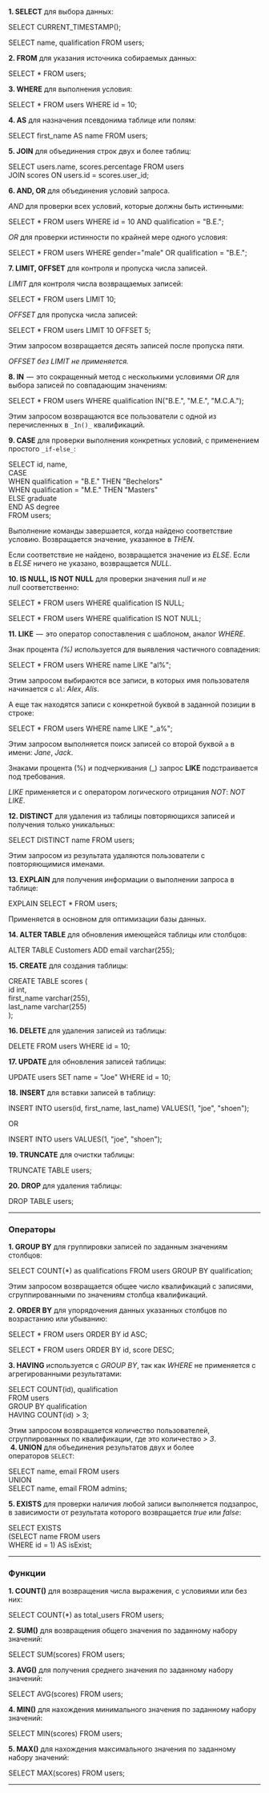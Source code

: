 **1. SELECT** для выбора данных:

SELECT CURRENT_TIMESTAMP();  
  
SELECT name, qualification FROM users;

**2. FROM** для указания источника собираемых данных:

SELECT * FROM users;

**3. WHERE** для выполнения условия:

SELECT * FROM users WHERE id = 10;

**4. AS** для назначения псевдонима таблице или полям:

SELECT first_name AS name FROM users;

**5. JOIN** для объединения строк двух и более таблиц:

SELECT users.name, scores.percentage FROM users   
JOIN scores ON users.id = scores.user_id;

**6. AND, OR** для объединения условий запроса.

_AND_ для проверки всех условий, которые должны быть истинными:

SELECT * FROM users WHERE id = 10 AND qualification = "B.E.";

_OR_ для проверки истинности по крайней мере одного условия:

SELECT * FROM users WHERE gender="male" OR qualification = "B.E.";

**7. LIMIT, OFFSET** для контроля и пропуска числа записей.

_LIMIT_ для контроля числа возвращаемых записей:

SELECT * FROM users LIMIT 10;

_OFFSET_ для пропуска числа записей:

SELECT * FROM users LIMIT 10 OFFSET 5;

Этим запросом возвращается десять записей после пропуска пяти.

_OFFSET без LIMIT не применяется._

**8. IN**  —  это сокращенный метод с несколькими условиями _OR_ для выбора записей по совпадающим значениям:

SELECT * FROM users WHERE qualification IN("B.E.", "M.E.", "M.C.A.");

Этим запросом возвращаются все пользователи с одной из перечисленных в `_In()_` квалификаций.

**9. CASE** для проверки выполнения конкретных условий, с применением простого `_if-else_`:

SELECT id, name,  
CASE   
  WHEN qualification = "B.E." THEN "Bechelors"  
  WHEN qualification = "M.E." THEN "Masters"  
  ELSE graduate   
END AS degree  
FROM users;

Выполнение команды завершается, когда найдено соответствие условию. Возвращается значение, указанное в _THEN_.

Если соответствие не найдено, возвращается значение из _ELSE_. Если в _ELSE_ ничего не указано, возвращается _NULL_.

**10. IS NULL, IS NOT NULL** для проверки значения _null_ и _не null_ соответственно:

SELECT * FROM users WHERE qualification IS NULL;  
  
SELECT * FROM users WHERE qualification IS NOT NULL;

**11. LIKE**  —  это оператор сопоставления с шаблоном, аналог _WHERE_.

Знак процента _(%)_ используется для выявления частичного совпадения:

SELECT * FROM users WHERE name LIKE "al%";

Этим запросом выбираются все записи, в которых имя пользователя начинается с `al`: _Alex_, _Alis_.

А еще так находятся записи с конкретной буквой в заданной позиции в строке:

SELECT * FROM users WHERE name LIKE "_a%";

Этим запросом выполняется поиск записей со второй буквой `a` в имени: _Jane_, _Jack_.

Знаками процента (%) и подчеркивания (_) запрос **LIKE** подстраивается под требования.

_LIKE_ применяется и с оператором логического отрицания _NOT_: _NOT LIKE_.

**12. DISTINCT** для удаления из таблицы повторяющихся записей и получения только уникальных:

SELECT DISTINCT name FROM users;

Этим запросом из результата удаляются пользователи с повторяющимися именами.

**13. EXPLAIN** для получения информации о выполнении запроса в таблице:

EXPLAIN SELECT * FROM users;

Применяется в основном для оптимизации базы данных.

**14. ALTER TABLE** для обновления имеющейся таблицы или столбцов:

ALTER TABLE Customers ADD email varchar(255);

**15. CREATE** для создания таблицы:

CREATE TABLE scores (  
    id int,  
    first_name varchar(255),  
    last_name varchar(255)  
);

**16. DELETE** для удаления записей из таблицы:

DELETE FROM users WHERE id = 10;

**17. UPDATE** для обновления записей таблицы:

UPDATE users SET name = "Joe" WHERE id = 10;

**18. INSERT** для вставки записей в таблицу:

INSERT INTO users(id, first_name, last_name) VALUES(1, "joe", "shoen");  
  
OR  
  
INSERT INTO users VALUES(1, "joe", "shoen");

**19. TRUNCATE** для очистки таблицы:

TRUNCATE TABLE users;

**20. DROP** для удаления таблицы:

DROP TABLE users;

---

### Операторы

**1. GROUP BY** для группировки записей по заданным значениям столбцов:

SELECT COUNT(*) as qualifications FROM users GROUP BY qualification;

Этим запросом возвращается общее число квалификаций с записями, сгруппированными по значениям столбца квалификаций.

**2. ORDER BY** для упорядочения данных указанных столбцов по возрастанию или убыванию:

SELECT * FROM users ORDER BY id ASC;  
  
SELECT * FROM users ORDER BY id, score DESC;

**3. HAVING** используется с _GROUP BY_, так как _WHERE_ не применяется с агрегированными результатами:

SELECT COUNT(id), qualification   
FROM users   
GROUP BY qualification  
HAVING COUNT(id) > 3;

Этим запросом возвращается количество пользователей, сгруппированных по квалификации, где это количество _> 3_.  
 **4. UNION** для объединения результатов двух и более операторов `SELECT`:

SELECT name, email FROM users  
UNION  
SELECT name, email FROM admins;

**5. EXISTS** для проверки наличия любой записи выполняется подзапрос, в зависимости от результата которого возвращается _true_ или _false_:

SELECT EXISTS   
(SELECT name FROM users   
WHERE id = 1) AS isExist;

---

### Функции

**1. COUNT()** для возвращения числа выражения, с условиями или без них:

SELECT COUNT(*) as total_users FROM users;

**2. SUM()** для возвращения общего значения по заданному набору значений:

SELECT SUM(scores) FROM users;

**3. AVG()** для получения среднего значения по заданному набору значений:

SELECT AVG(scores) FROM users;

**4. MIN()** для нахождения минимального значения по заданному набору значений:

SELECT MIN(scores) FROM users;

**5. MAX()** для нахождения максимального значения по заданному набору значений:

SELECT MAX(scores) FROM users;

---